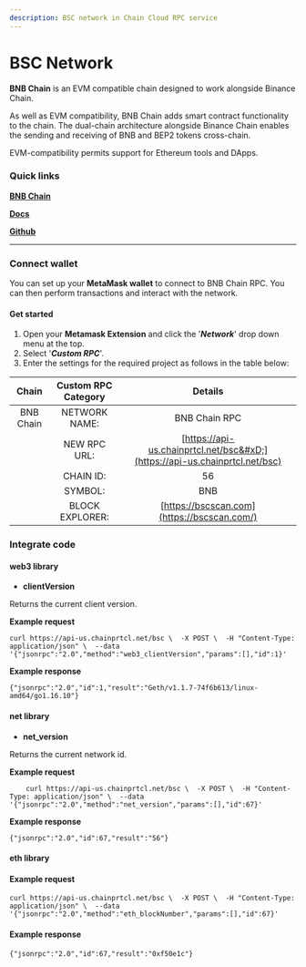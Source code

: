```yaml
---
description: BSC network in Chain Cloud RPC service
---
```


# BSC Network

**BNB Chain** is an EVM compatible chain designed to work alongside Binance Chain.

As well as EVM compatibility, BNB Chain adds smart contract functionality to the chain. The dual-chain architecture alongside Binance Chain enables the sending and receiving of BNB and BEP2 tokens cross-chain.

EVM-compatibility permits support for Ethereum tools and DApps.

### Quick links[​](https://www.ankr.com/docs/build-blockchain/chains/v2/binance-smart-chain/#quick-links) <a href="#quick-links" id="quick-links"></a>

[**BNB Chain**](https://www.binance.org/en/smartChain)

[**Docs**](https://docs.binance.org/smart-chain/guides/bsc-intro.html)

[**Github**](https://github.com/binance-chain)

***

### Connect wallet[​](https://www.ankr.com/docs/build-blockchain/chains/v2/binance-smart-chain/#connect-wallet) <a href="#connect-wallet" id="connect-wallet"></a>

You can set up your **MetaMask wallet** to connect to BNB Chain RPC. You can then perform transactions and interact with the network.

#### Get started[​](https://www.ankr.com/docs/build-blockchain/chains/v2/binance-smart-chain/#get-started) <a href="#get-started" id="get-started"></a>

1. Open your **Metamask Extension** and click the '_**Network**_' drop down menu at the top.
2. Select '_**Custom RPC**_'.
3. Enter the settings for the required project as follows in the table below:

|   Chain   | Custom RPC Category |                                   Details                                   |
| :-------: | :-----------------: | :-------------------------------------------------------------------------: |
| BNB Chain |    NETWORK NAME:    |                                BNB Chain RPC                                |
|           |    NEW RPC URL:     | [https://api-us.chainprtcl.net/bsc&#xD;](https://api-us.chainprtcl.net/bsc) |
|           |      CHAIN ID:      |                                     56                                      |
|           |       SYMBOL:       |                                     BNB                                     |
|           |   BLOCK EXPLORER:   |                 [https://bscscan.com](https://bscscan.com/)                 |

### Integrate code[​](https://www.ankr.com/docs/build-blockchain/chains/v2/binance-smart-chain/#integrate-code) <a href="#integrate-code" id="integrate-code"></a>

#### web3 library[​](https://www.ankr.com/docs/build-blockchain/chains/v2/binance-smart-chain/#web3-library) <a href="#web3-library" id="web3-library"></a>

* **clientVersion**

Returns the current client version.

**Example request**[**​**](https://www.ankr.com/docs/build-blockchain/chains/v2/binance-smart-chain/#example-request)

```
curl https://api-us.chainprtcl.net/bsc \  -X POST \  -H "Content-Type: application/json" \  --data '{"jsonrpc":"2.0","method":"web3_clientVersion","params":[],"id":1}'
```

**Example response**[**​**](https://www.ankr.com/docs/build-blockchain/chains/v2/binance-smart-chain/#example-response)

```
{"jsonrpc":"2.0","id":1,"result":"Geth/v1.1.7-74f6b613/linux-amd64/go1.16.10"}
```

#### net library[​](https://www.ankr.com/docs/build-blockchain/chains/v2/binance-smart-chain/#net-library) <a href="#net-library" id="net-library"></a>

* **net\_version**

Returns the current network id.

**Example request**[**​**](https://www.ankr.com/docs/build-blockchain/chains/v2/binance-smart-chain/#example-request-1)

```
    curl https://api-us.chainprtcl.net/bsc \  -X POST \  -H "Content-Type: application/json" \  --data '{"jsonrpc":"2.0","method":"net_version","params":[],"id":67}'
```

**Example response**[**​**](https://www.ankr.com/docs/build-blockchain/chains/v2/binance-smart-chain/#example-response-1)

```
{"jsonrpc":"2.0","id":67,"result":"56"}
```

#### eth library[​](https://www.ankr.com/docs/build-blockchain/chains/v2/binance-smart-chain/#eth-library) <a href="#eth-library" id="eth-library"></a>

#### Example request[​](https://www.ankr.com/docs/build-blockchain/chains/v2/binance-smart-chain/#example-request-2) <a href="#example-request-2" id="example-request-2"></a>

```
curl https://api-us.chainprtcl.net/bsc \  -X POST \  -H "Content-Type: application/json" \  --data '{"jsonrpc":"2.0","method":"eth_blockNumber","params":[],"id":67}'
```

#### Example response[​](https://www.ankr.com/docs/build-blockchain/chains/v2/binance-smart-chain/#example-response-2) <a href="#example-response-2" id="example-response-2"></a>

```
{"jsonrpc":"2.0","id":67,"result":"0xf50e1c"}
```